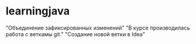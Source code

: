 # learningjava
"Объединение зафиксированных изменений"
"В курсе производилась работа с веткамы git."
"Создание новой ветки в Idea"
